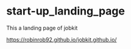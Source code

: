 # start-up_landing_page
This a landing page of jobkit

https://robinrob92.github.io/jobkit.github.io/
